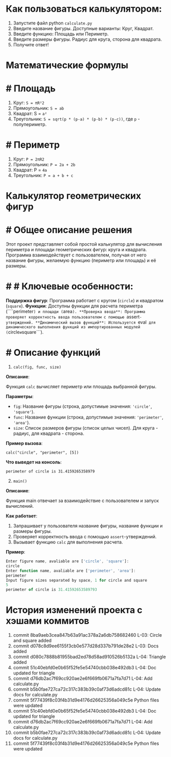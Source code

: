 
# Как пользоваться калькулятором:
1) Запустите файл python ```calculate.py```
2) Введите название фигуры. Доступные варианты: Круг, Квадрат.
3) Введите функцию: Площадь или Периметр.
4) Введите размеры фигуры. Радиус для круга, сторона для квадрата.
5) Получите ответ!

# Математические формулы

# # Площадь
1) Круг: ```S = πR²2```
2) Прямоугольник: ```S = ab```
3) Квадрат: S = ```a²```
4) Треугольник: ```S = sqrt(p * (p-a) * (p-b) * (p-c))```, где ```p``` - полупериметр.


# # Периметр
1) Круг: ```P = 2πR2```
2) Прямоугольник: ```P = 2a + 2b```
3) Квадрат: P = ```4a```
4) Треугольник: ```P = a + b + c```



# Калькулятор геометрических фигур
# # Общее описание решения

Этот проект представляет собой простой калькулятор для вычисления периметра и площади геометрических фигур: кругa и квадрата. Программа взаимодействует с пользователем, получая от него название фигуры, желаемую функцию (периметр или площадь) и её размеры.

# # # Ключевые особенности:

**Поддержка фигур**: Программа работает с кругом (```circle```) и квадратом (```square```).
**Функции**: Доступны функции для расчета периметра (````perimeter```) и площади (```area```).
**Проверка ввода**: Программа проверяет корректность ввода пользователем с помощью ```assert```-утверждений.
**Динамический вызов функций**: Используется ```eval``` для динамического выполнения функций из импортированных модулей (```circle``` и ```square```).

# # Описание функций

1) ```calc(fig, func, size)```

**Описание**:

Функция ```calc``` вычисляет периметр или площадь выбранной фигуры.

**Параметры**:

-  ```fig```: Название фигуры (строка, допустимые значения: ```'circle'```, ```'square'```).
-  ```func```: Название функции (строка, допустимые значения: ```'perimeter'```, ```'area'```).
-  ```size```: Список размеров фигуры (список целых чисел). Для круга - радиус, для квадрата - сторона.

**Пример вызова**:

```calc("circle", "perimeter", [5]) ```

**Что выведет на консоль**:

```perimeter of circle is 31.4159265358979```

2) ```main()```

**Описание**:

Функция main отвечает за взаимодействие с пользователем и запуск вычислений.

**Как работает**:

1) Запрашивает у пользователя название фигуры, название функции и размеры фигуры.
2) Проверяет корректность ввода с помощью ```assert```-утверждений.
3) Вызывает функцию ```calc``` для выполнения расчета.

**Пример**:
```js
Enter figure name, avaliable are ['circle', 'square']:
circle
Enter function name, avaliable are ['perimeter', 'area']:
perimeter
Input figure sizes separated by space, 1 for circle and square
5
perimeter of circle is 31.41592653589793
```

# История изменений проекта с хэшами коммитов  

1) commit 8ba9aeb3cea847b63a91ac378a2a6db758682460
    L-03: Circle and square added
2) commit d078c8d9ee6155f3cb0e577d28d337b791de28e2
     L-03: Docs added
3) commit d080c7888b81955bad2ed78d58ad910526b5132a
     L-04: Triangle added
4) commit 51c40ebfd0e0b65f52fe5e54740cbb038e492db3
     L-04: Doc updated for triangle
5) commit d76db2ac7f69cc920ae2e6f669fb0671a7fa7d71
     L-04: Add calculate.py
6) commit b5b0fae727ca72c317c383b39c0af73d6adcd81c
     L-04: Update docs for calculate.py
7) commit 5f77439f8c03f4b31d9e4176d26625356a049c5e
     Python files were updated
8) commit 51c40ebfd0e0b65f52fe5e54740cbb038e492db3
     L-04: Doc updated for triangle
9) commit d76db2ac7f69cc920ae2e6f669fb0671a7fa7d71
     L-04: Add calculate.py
10) commit b5b0fae727ca72c317c383b39c0af73d6adcd81c
     L-04: Update docs for calculate.py
11) commit 5f77439f8c03f4b31d9e4176d26625356a049c5e
     Python files were updated














